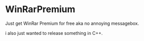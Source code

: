 # WinRarPremium
Just get WinRar Premium for free aka no annoying messagebox.

i also just wanted to release something in C++.
